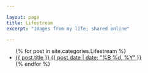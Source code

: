 ```yaml
---

layout: page
title: Lifestream 
excerpt: "Images from my life; shared online"

---
```


<ul class="post-list">
{% for post in site.categories.Lifestream %} 
  <li><article><a href="{{ site.siteurl }}{{ post.url }}">{{ post.title }} <span class="entry-date"><time datetime="{{ post.date | date_to_xmlschema }}">{{ post.date | date: "%B %d, %Y" }}</time></span></a></article></li>
{% endfor %}
</ul>
